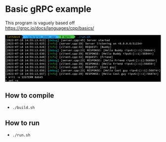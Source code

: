 # Basic gRPC example

This program is vaguely based off <https://grpc.io/docs/languages/cpp/basics/>

![grpc_demo](images/grpc_demo.png)

## How to compile

- `./build.sh`

## How to run

- `./run.sh`
